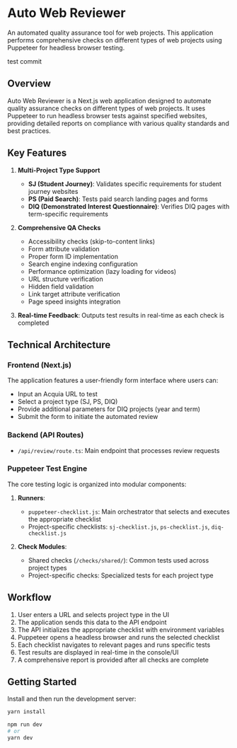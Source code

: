 # Auto Web Reviewer

An automated quality assurance tool for web projects. This application performs comprehensive checks on different types of web projects using Puppeteer for headless browser testing.

test commit

## Overview

Auto Web Reviewer is a Next.js web application designed to automate quality assurance checks on different types of web projects. It uses Puppeteer to run headless browser tests against specified websites, providing detailed reports on compliance with various quality standards and best practices.

## Key Features

1. **Multi-Project Type Support**

   - **SJ (Student Journey)**: Validates specific requirements for student journey websites
   - **PS (Paid Search)**: Tests paid search landing pages and forms
   - **DIQ (Demonstrated Interest Questionnaire)**: Verifies DIQ pages with term-specific requirements

2. **Comprehensive QA Checks**

   - Accessibility checks (skip-to-content links)
   - Form attribute validation
   - Proper form ID implementation
   - Search engine indexing configuration
   - Performance optimization (lazy loading for videos)
   - URL structure verification
   - Hidden field validation
   - Link target attribute verification
   - Page speed insights integration

3. **Real-time Feedback**: Outputs test results in real-time as each check is completed

## Technical Architecture

### Frontend (Next.js)

The application features a user-friendly form interface where users can:

- Input an Acquia URL to test
- Select a project type (SJ, PS, DIQ)
- Provide additional parameters for DIQ projects (year and term)
- Submit the form to initiate the automated review

### Backend (API Routes)

- `/api/review/route.ts`: Main endpoint that processes review requests

### Puppeteer Test Engine

The core testing logic is organized into modular components:

1. **Runners**:

   - `puppeteer-checklist.js`: Main orchestrator that selects and executes the appropriate checklist
   - Project-specific checklists: `sj-checklist.js`, `ps-checklist.js`, `diq-checklist.js`

2. **Check Modules**:
   - Shared checks (`/checks/shared/`): Common tests used across project types
   - Project-specific checks: Specialized tests for each project type

## Workflow

1. User enters a URL and selects project type in the UI
2. The application sends this data to the API endpoint
3. The API initializes the appropriate checklist with environment variables
4. Puppeteer opens a headless browser and runs the selected checklist
5. Each checklist navigates to relevant pages and runs specific tests
6. Test results are displayed in real-time in the console/UI
7. A comprehensive report is provided after all checks are complete

## Getting Started

Install and then run the development server:


```bash
yarn install

npm run dev
# or
yarn dev
